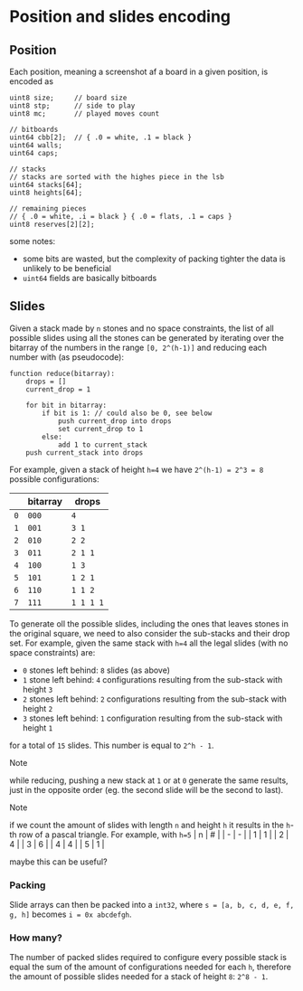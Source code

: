 # Position and slides encoding

## Position

Each position, meaning a screenshot af a board in a given position, is encoded as
```
uint8 size;     // board size
uint8 stp;      // side to play
uint8 mc;       // played moves count

// bitboards
uint64 cbb[2];  // { .0 = white, .1 = black }
uint64 walls;
uint64 caps;

// stacks
// stacks are sorted with the highes piece in the lsb
uint64 stacks[64];
uint8 heights[64];

// remaining pieces
// { .0 = white, .i = black } { .0 = flats, .1 = caps }
uint8 reserves[2][2];
```

some notes:
- some bits are wasted, but the complexity of packing tighter the data is unlikely to be beneficial
- `uint64` fields are basically bitboards

## Slides

Given a stack made by `n` stones and no space constraints, the list of all possible slides using all the stones can be generated by iterating over the bitarray of the numbers in the range `[0, 2^(h-1)]` and reducing each number with (as pseudocode):

```
function reduce(bitarray):
    drops = []
    current_drop = 1

    for bit in bitarray:
        if bit is 1: // could also be 0, see below
            push current_drop into drops
            set current_drop to 1
        else:   
            add 1 to current_stack
    push current_stack into drops
```

For example, given a stack of height `h=4` we have `2^(h-1) = 2^3 = 8` possible configurations:

|     | bitarray | drops     |
| --- | -------- | --------- |
| `0` | `000`    | `4`       |
| `1` | `001`    | `3 1`     |
| `2` | `010`    | `2 2`     |
| `3` | `011`    | `2 1 1`   |
| `4` | `100`    | `1 3`     |
| `5` | `101`    | `1 2 1`   |
| `6` | `110`    | `1 1 2`   |
| `7` | `111`    | `1 1 1 1` |

To generate oll the possible slides, including the ones that leaves stones in the original square, we need to also consider the sub-stacks and their drop set. For example, given the same stack with `h=4` all the legal slides (with no space constraints) are:
- `0` stones left behind: `8` slides (as above)
- `1` stone left behind: `4` configurations resulting from the sub-stack with height `3`
- `2` stones left behind: `2` configurations resulting from the sub-stack with height `2`
- `3` stones left behind: `1` configuration resulting from the sub-stack with height `1`

for a total of `15` slides. This number is equal to `2^h - 1`.

> [!NOTE]
> while reducing, pushing a new stack at `1` or at `0` generate the same results, just in the opposite order (eg. the second slide will be the second to last).

> [!NOTE]
> if we count the amount of slides with length `n` and height `h` it results in the `h`-th row of a pascal triangle. For example, with `h=5`
> | n | # |
> | - | - |
> | 1 | 1 |
> | 2 | 4 |
> | 3 | 6 |
> | 4 | 4 |
> | 5 | 1 |
> 
> maybe this can be useful?

### Packing
Slide arrays can then be packed into a `int32`, where `s = [a, b, c, d, e, f, g, h]` becomes `i = 0x abcdefgh`.

### How many?
The number of packed slides required to configure every possible stack is equal the sum of the amount of configurations needed for each `h`, therefore the amount of possible slides needed for a stack of height `8`: `2^8 - 1`.
